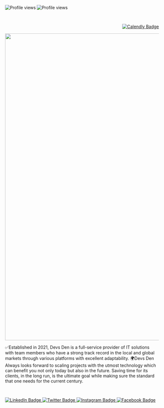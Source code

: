  ![Profile views](https://gpvc.arturio.dev/DevsDenBD) 
 ![Profile views](https://visitor-badge.glitch.me/badge?page_id=DevsDenBD.DevsDenBD)

 
 <div id="Book a Call" align="right">
   <a href="https://calendly.com/devsdenbd/meeting-at-google-meet?month=2022-11">
    <img src="https://img.shields.io/badge/Book a Call -red?style=for-the-badge&logo=calendly&logoColor=white" alt="Calendly Badge"/>
    </a>
 </div>

 <div id="header" align="center">
  <img src="https://media-exp1.licdn.com/dms/image/D4D3DAQFS56T2APfpUg/image-scale_191_1128/0/1667932323350?e=1668589200&v=beta&t=-R6o4Lh6-gvLgnx0mZaqTjSpizp-s6LKhNiivYFisv4" width="1000"/>
</div>

<p> ✅Established in 2021, Devs Den is a full-service provider of IT solutions with team members who have a strong track record in the local and global markets through various platforms with excellent adaptability.
🌍Devs Den Always looks forward to scaling projects with the utmost technology which can benefit you not only today but also in the future.
Saving time for its clients, in the long run, is the ultimate goal while making sure the standard that one needs for the current century.</p>

  <div id="Badge">

  <a href="https://www.linkedin.com/company/89705736/">
    <img src="https://img.shields.io/badge/LinkedIn-blue?style=for-the-badge&logo=linkedin&logoColor=white" alt="LinkedIn Badge"/>
  </a>
  <a href="https://twitter.com/DevsDenBD">
    <img src="https://img.shields.io/badge/Twitter-blue?style=for-the-badge&logo=twitter&logoColor=white" alt="Twitter Badge"/>
    </a>
   <a href="https://www.instagram.com/devsdenbd/">
    <img src="https://img.shields.io/badge/Instagram-blue?style=for-the-badge&logo=instagram&logoColor=white" alt="Instagram Badge"/>
    </a>
   <a href="https://www.facebook.com/DevsDenBD/">
    <img src="https://img.shields.io/badge/Facebook-blue?style=for-the-badge&logo=facebook&logoColor=white" alt="Facebook Badge"/>
    </a>

  
 
</div>




